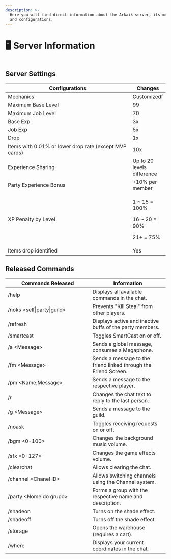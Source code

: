 ```yaml
---
description: >-
  Here you will find direct information about the Arkaik server, its mechanics,
  and configurations.
---
```


# 🖥️ Server Information

<figure><img src=".gitbook/assets/image (144).png" alt=""><figcaption></figcaption></figure>

## **Server Settings**

<table><thead><tr><th width="458">Configurations</th><th>Changes</th></tr></thead><tbody><tr><td>Mechanics</td><td>Customizedf</td></tr><tr><td>Maximum Base Level</td><td>99</td></tr><tr><td>Maximum Job Level</td><td>70</td></tr><tr><td>Base Exp</td><td>3x</td></tr><tr><td>Job Exp</td><td>5x</td></tr><tr><td>Drop</td><td>1x</td></tr><tr><td>Items with 0.01% or lower drop rate (except MVP cards)</td><td>10x</td></tr><tr><td>Experience Sharing</td><td>Up to 20 levels difference</td></tr><tr><td>Party Experience Bonus</td><td>+10% per member</td></tr><tr><td>XP Penalty by Level</td><td><p>1 ~ 15 = 100%</p><p>16 ~ 20 = 90%</p><p>21+ = 75%</p></td></tr><tr><td>Items drop identified</td><td>Yes</td></tr></tbody></table>

## **Released Commands**

<table><thead><tr><th width="250">Commands Released</th><th>Information</th></tr></thead><tbody><tr><td>/help</td><td>Displays all available commands in the chat.</td></tr><tr><td>/noks &#x3C;self|party|guild></td><td>Prevents "Kill Steal" from other players.</td></tr><tr><td>/refresh</td><td>Displays active and inactive buffs of the party members.</td></tr><tr><td>/smartcast</td><td>Toggles SmartCast on or off.</td></tr><tr><td>/a &#x3C;Message></td><td>Sends a global message, consumes a Megaphone.</td></tr><tr><td>/fm &#x3C;Message></td><td>Sends a message to the friend linked through the Friend Screen.</td></tr><tr><td>/pm &#x3C;Name;Message></td><td>Sends a message to the respective player.</td></tr><tr><td>/r</td><td>Changes the chat text to reply to the last person.</td></tr><tr><td>/g &#x3C;Message></td><td>Sends a message to the guild.</td></tr><tr><td>/noask</td><td>Toggles receiving requests on or off.</td></tr><tr><td>/bgm &#x3C;0-100></td><td>Changes the background music volume.</td></tr><tr><td>/sfx &#x3C;0-127></td><td>Changes the game effects volume.</td></tr><tr><td>/clearchat</td><td>Allows clearing the chat.</td></tr><tr><td>/channel &#x3C;Chanel ID></td><td>Allows switching channels using the Channel system.</td></tr><tr><td>/party &#x3C;Nome do grupo></td><td>Forms a group with the respective name and description.</td></tr><tr><td>/shadeon</td><td>Turns on the shade effect.</td></tr><tr><td>/shadeoff</td><td>Turns off the shade effect.</td></tr><tr><td>/storage</td><td>Opens the warehouse (requires a cart).</td></tr><tr><td>/where</td><td>Displays your current coordinates in the chat.</td></tr></tbody></table>
